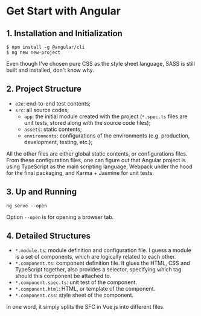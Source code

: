 # Get Start with Angular

## 1. Installation and Initialization

```shell
$ npm install -g @angular/cli
$ ng new new-project
```

Even though I've chosen pure CSS as the style sheet language, SASS is still built and installed, don't know why.

## 2. Project Structure

* `e2e`: end-to-end test contents;
* `src`: all source codes;
  * `app`: the initial module created with the project (`*.spec.ts` files are unit tests, stored along with the source code files);
  * `assets`: static contents;
  * `environments`: configurations of the environments (e.g. production, development, testing, etc.);

All the other files are either global static contents, or configurations files. From these configuration files, one can figure out that Angular project is using TypeScript as the main scripting language, Webpack under the hood for the final packaging, and Karma + Jasmine for unit tests.

## 3. Up and Running

```shell
ng serve --open
```

Option `--open` is for opening a browser tab.

## 4. Detailed Structures

* `*.module.ts`: module definition and configuration file. I guess a module is a set of components, which are logically related to each other.
* `*.component.ts`: component definition file. It glues the HTML, CSS and TypeScript together, also provides a selector, specifying which tag should this component be attached to.
* `*.component.spec.ts`: unit test of the component.
* `*.component.html`: HTML, or template of the component.
* `*.component.css`: style sheet of the component.

In one word, it simply splits the SFC in Vue.js into different files.
